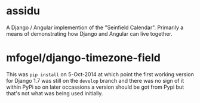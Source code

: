 assidu
======

A Django / Angular implemention of the "Seinfield Calendar". Primarily a means of demonstrating how Django and Angular can live together.

mfogel/django-timezone-field
============================
This was `pip install` on 5-Oct-2014 at which point the first working version for Django 1.7 was still on the `develop` branch and there was no sign of it within PyPi so on later occassions a version should be got from Pypi but that's not what was being used initially.


